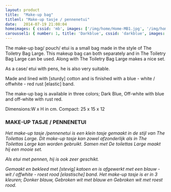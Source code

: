 ```yaml
---
layout: product
title:  "Make-up bag"
titlenl: "Make-up tasje / pennenetui"
date:   2014-07-19 21:08:04
homeimages: { cssid: 'mb', images: ['/img/home/Home-MB1.jpg', '/img/home/Home-MB2.jpg'] }
caroussel1: { number: 1, title: 'Darkblue', cssid: 'darkblue', images: ['http://placekitten.com/400/300','http://placekitten.com/400/300']}
---
```


The make-up bag/ pouch/ etui is a small bag made in the style of The Toiletry Bag Large. This makeup bag can both separately and in  The Toiletry Bag Large can be used. Along with  The Toiletry Bag Large makes a nice set.

As a case/ etui with pens, he is also very suitable.

Made and lined with [sturdy] cotton and is finished with a blue - white / offwhite - red rust [elastic] band.

The make-up bag is available in three colors; Dark Blue, Off-white with blue and off-white with rust red.

Dimensions:W x H in cm.
Compact: 25 x 15 x 12


### MAKE-UP TASJE / PENNENETUI
*Het make-up tasje /pennenetui is een klein tasje gemaakt in de stijl van The Toilettas Large. Dit make-up tasje kan zowel afzonderlijk als in The Toilettas Large kan worden gebruikt. Samen met De toilettas Large maakt hij een mooie set.*

*Als etui met pennen, hij is ook zeer geschikt.*

*Gemaakt en bekleed met [stevig] katoen en is afgewerkt met een blauw - wit / offwhite - roest rood [elastische] band.
Het make-up tasje  is er in 3 kleuren; Donker blauw, Gebroken wit met blauw en Gebroken wit met roest rood.*
